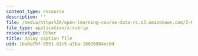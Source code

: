 ```yaml
---
content_type: resource
description: ''
file: /media/https%3A/open-learning-course-data-rc.s3.amazonaws.com/3-60-symmetry-structure-and-tensor-properties-of-materials-fall-2005/1ba0a79f9551d1c5a3ba18026084ec6d_Vyf-lQjk0rY.srt
file_type: application/x-subrip
resourcetype: Other
title: 3play caption file
uid: 1ba0a79f-9551-d1c5-a3ba-18026084ec6d
---
```

